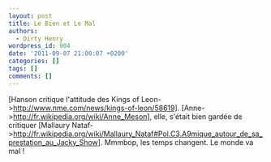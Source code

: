 ```yaml
---
layout: post
title: Le Bien et Le Mal
authors:
  - Dirty Henry
wordpress_id: 904
date: '2011-09-07 21:00:07 +0200'
categories: []
tags: []
comments: []
---
```

[Hanson critique l'attitude des Kings of Leon->http://www.nme.com/news/kings-of-leon/58619]. [Anne->http://fr.wikipedia.org/wiki/Anne_Meson], elle, s'était bien gardée de critiquer [Mallaury Nataf->http://fr.wikipedia.org/wiki/Mallaury_Nataf#Pol.C3.A9mique_autour_de_sa_prestation_au_Jacky_Show]. Mmmbop, les temps changent. Le monde va mal !
